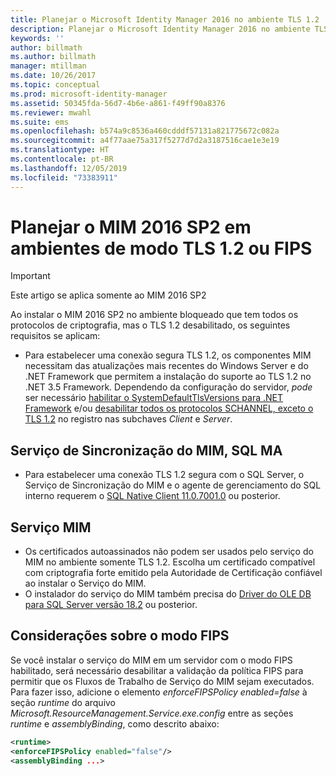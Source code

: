 ```yaml
---
title: Planejar o Microsoft Identity Manager 2016 no ambiente TLS 1.2 | Microsoft Docs
description: Planejar o Microsoft Identity Manager 2016 no ambiente TLS 1.2
keywords: ''
author: billmath
ms.author: billmath
manager: mtillman
ms.date: 10/26/2017
ms.topic: conceptual
ms.prod: microsoft-identity-manager
ms.assetid: 50345fda-56d7-4b6e-a861-f49ff90a8376
ms.reviewer: mwahl
ms.suite: ems
ms.openlocfilehash: b574a9c8536a460cdddf57131a821775672c082a
ms.sourcegitcommit: a4f77aae75a317f5277d7d2a3187516cae1e3e19
ms.translationtype: HT
ms.contentlocale: pt-BR
ms.lasthandoff: 12/05/2019
ms.locfileid: "73383911"
---
```

# <a name="planning-mim-2016-sp2-in-tls-12-or-fips-mode-environments"></a>Planejar o MIM 2016 SP2 em ambientes de modo TLS 1.2 ou FIPS


> [!IMPORTANT]
> Este artigo se aplica somente ao MIM 2016 SP2

Ao instalar o MIM 2016 SP2 no ambiente bloqueado que tem todos os protocolos de criptografia, mas o TLS 1.2 desabilitado, os seguintes requisitos se aplicam:
- Para estabelecer uma conexão segura TLS 1.2, os componentes MIM necessitam das atualizações mais recentes do Windows Server e do .NET Framework que permitem a instalação do suporte ao TLS 1.2 no .NET 3.5 Framework. Dependendo da configuração do servidor, *pode* ser necessário [habilitar o SystemDefaultTlsVersions para .NET Framework](https://support.microsoft.com/help/3154520/support-for-tls-system-default-versions-included-in-the-net-framework) e/ou [desabilitar todos os protocolos SCHANNEL, exceto o TLS 1.2](https://docs.microsoft.com/windows-server/security/tls/tls-registry-settings) no registro nas subchaves *Client* e *Server*.

## <a name="mim-synchronization-service-sql-ma"></a>Serviço de Sincronização do MIM, SQL MA

- Para estabelecer uma conexão TLS 1.2 segura com o SQL Server, o Serviço de Sincronização do MIM e o agente de gerenciamento do SQL interno requerem o [SQL Native Client 11.0.7001.0](https://www.microsoft.com/download/details.aspx?id=50402) ou posterior.

## <a name="mim-service"></a>Serviço MIM
- Os certificados autoassinados não podem ser usados pelo serviço do MIM no ambiente somente TLS 1.2. Escolha um certificado compatível com criptografia forte emitido pela Autoridade de Certificação confiável ao instalar o Serviço do MIM.
- O instalador do serviço do MIM também precisa do [Driver do OLE DB para SQL Server versão 18.2](https://www.microsoft.com/download/details.aspx?id=56730) ou posterior.

## <a name="fips-mode-considerations"></a>Considerações sobre o modo FIPS

Se você instalar o serviço do MIM em um servidor com o modo FIPS habilitado, será necessário desabilitar a validação da política FIPS para permitir que os Fluxos de Trabalho de Serviço do MIM sejam executados. Para fazer isso, adicione o elemento *enforceFIPSPolicy enabled=false* à seção *runtime* do arquivo *Microsoft.ResourceManagement.Service.exe.config* entre as seções *runtime* e *assemblyBinding*, como descrito abaixo:

```XML
<runtime>
<enforceFIPSPolicy enabled="false"/>
<assemblyBinding ...>
```    